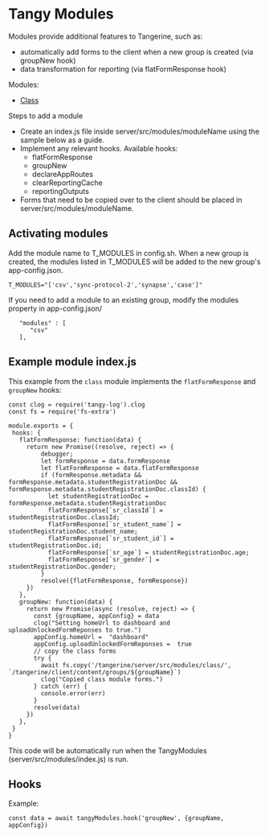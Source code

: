 # Tangy Modules

Modules provide additional features to Tangerine, such as:
 - automatically add forms to the client when a new group is created (via groupNew hook)
 - data transformation for reporting (via flatFormResponse hook)

Modules:
 - [Class](../editor/project_management/class.md)


Steps to add a module
 - Create an index.js file inside server/src/modules/moduleName using the sample below as a guide.
 - Implement any relevant hooks. Available hooks:
   - flatFormResponse
   - groupNew
   - declareAppRoutes
   - clearReportingCache
   - reportingOutputs
 - Forms that need to be copied over to the client should be placed in server/src/modules/moduleName.
 
## Activating modules

Add the module name to T_MODULES in config.sh. When a new group is created, the modules listed in T_MODULES will be added to the new group's app-config.json. 


```
T_MODULES="['csv','sync-protocol-2','synapse','case']"

``` 

If you need to add a module to an existing group, modify the modules property in app-config.json/

```
   "modules" : [
      "csv"
   ],
```

## Example module index.js

This example from the `class` module implements the `flatFormResponse` and `groupNew` hooks:

 ```
const clog = require('tangy-log').clog
const fs = require('fs-extra')

module.exports = {
  hooks: {
    flatFormResponse: function(data) {
      return new Promise((resolve, reject) => {
          debugger;
          let formResponse = data.formResponse
          let flatFormResponse = data.flatFormResponse
          if (formResponse.metadata && formResponse.metadata.studentRegistrationDoc && formResponse.metadata.studentRegistrationDoc.classId) {
            let studentRegistrationDoc = formResponse.metadata.studentRegistrationDoc
            flatFormResponse[`sr_classId`] = studentRegistrationDoc.classId;
            flatFormResponse[`sr_student_name`] = studentRegistrationDoc.student_name;
            flatFormResponse[`sr_student_id`] = studentRegistrationDoc.id;
            flatFormResponse[`sr_age`] = studentRegistrationDoc.age;
            flatFormResponse[`sr_gender`] = studentRegistrationDoc.gender;
          }
          resolve({flatFormResponse, formResponse})
      })
    },
    groupNew: function(data) {
      return new Promise(async (resolve, reject) => {
        const {groupName, appConfig} = data
        clog("Setting homeUrl to dashboard and uploadUnlockedFormReponses to true.")
        appConfig.homeUrl =  "dashboard"
        appConfig.uploadUnlockedFormReponses =  true
        // copy the class forms
        try {
          await fs.copy('/tangerine/server/src/modules/class/', `/tangerine/client/content/groups/${groupName}`)
          clog("Copied class module forms.")
        } catch (err) {
          console.error(err)
        }
        resolve(data)
      })
    },
  }
}
 ```

This code will be automatically run when the TangyModules (server/src/modules/index.js) is run.

## Hooks

Example:

```
const data = await tangyModules.hook('groupNew', {groupName, appConfig})
``` 
